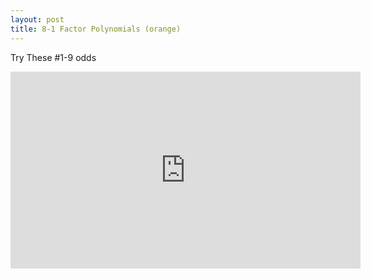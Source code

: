 ```yaml
---
layout: post
title: 8-1 Factor Polynomials (orange)
---
```

Try These #1-9 odds
<iframe width="560" height="315" src="https://www.youtube.com/embed/Xbxn008enp0" frameborder="0" allowfullscreen></iframe>
